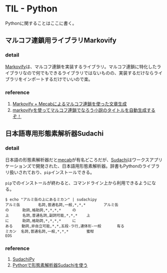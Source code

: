 # TIL - Python

Pythonに関することはここに書く。

## マルコフ連鎖用ライブラリMarkovify

### detail

[Markovify](https://github.com/jsvine/markovify)は、マルコフ連鎖を実装するライブラリ。マルコフ連鎖に特化したライブラリなので何でもできるライブラリではないものの、実装するだけならライブラリをインポートするだけでいいので楽。

### reference

1. [Markovify + Mecabによるマルコフ連鎖を使った文章生成](https://dai-py.hatenablog.com/entry/2019/04/09/023416)
1. [markovifyを使ってマルコフ連鎖でなろう小説のタイトルを自動生成するぞ！](https://murabitoleg.com/markov-narou/)

## 日本語専用形態素解析器Sudachi

### detail

日本語の形態素解析器だと[mecab](https://taku910.github.io/mecab/)が有名どころだが、[Sudachi](https://github.com/WorksApplications/SudachiPy)はワークスアプリケーションズで開発された、日本語用形態素解析器。辞書もPythonのライブラリ扱いされており、`pip`インストールできる。

`pip`でのインストールが終わると、コマンドライン上から利用できるようになる。

```console
$ echo "アルミ缶の上にあるミカン" | sudachipy
アルミ缶        名詞,普通名詞,一般,*,*,*        アルミ缶
の      助詞,格助詞,*,*,*,*     の
上      名詞,普通名詞,副詞可能,*,*,*    上
に      助詞,格助詞,*,*,*,*     に
ある    動詞,非自立可能,*,*,五段-ラ行,連体形-一般       有る
ミカン  名詞,普通名詞,一般,*,*,*        蜜柑
EOS
```

### reference

1. [SudachiPy](https://github.com/WorksApplications/SudachiPy)
1. [Pythonで形態素解析器Sudachiを使う](https://ohke.hateblo.jp/entry/2019/03/09/101500)
